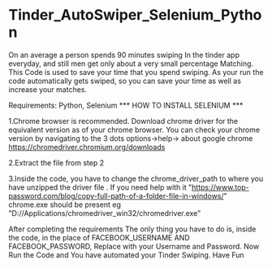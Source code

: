 # Tinder_AutoSwiper_Selenium_Python
On an average a person spends 90 minutes swiping In the tinder app everyday, and still men get only about a very small percentage Matching. This Code is used to save your time that you spend swiping. As your run the code automatically gets swiped, so you can save your time as well as increase your matches.

Requirements:
Python, 
Selenium
*** HOW TO INSTALL SELENIUM ***

1.Chrome browser is recommended. Download chrome driver for the equivalent version as of your chrome browser. You can check your chrome version by navigating to the 3 dots options->help-> about google chrome https://chromedriver.chromium.org/downloads

2.Extract the file from step 2

3.Inside the code, you have to change the chrome_driver_path to where you have unzipped the driver file . If you need help with it "https://www.top-password.com/blog/copy-full-path-of-a-folder-file-in-windows/" chrome.exe should be present eg "D://Applications/chromedriver_win32/chromedriver.exe"


After completing the requirements 
The only thing you have to do is, inside the code, in  the place of FACEBOOK_USERNAME AND FACEBOOK_PASSWORD, Replace with your Username and Password.
Now Run the Code and You have automated your Tinder Swiping. Have Fun
